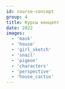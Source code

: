 ```yaml
---
id: course-concept
group: 4
title: Курсы концепт
date: 2022
images:
  - 'mask'
  - 'house'
  - 'girl_sketch'
  - 'snail'
  - 'pigeon'
  - 'characters'
  - 'perspective'
  - 'house_cactus'
---
```

